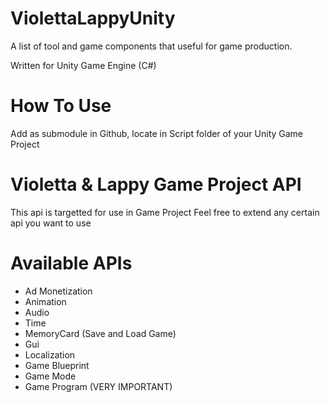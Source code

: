 # ViolettaLappyUnity

A list of tool and game components that useful for game production.

Written for Unity Game Engine (C#)

# How To Use
Add as submodule in Github, locate in Script folder of your Unity Game Project

# Violetta & Lappy Game Project API
This api is targetted for use in Game Project
Feel free to extend any certain api you want to use

# Available APIs
- Ad Monetization
- Animation
- Audio
- Time
- MemoryCard (Save and Load Game)
- Gui
- Localization
- Game Blueprint
- Game Mode
- Game Program (VERY IMPORTANT)
